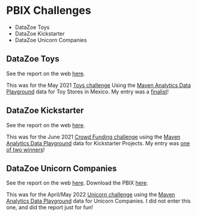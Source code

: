 # PBIX Challenges

- DataZoe Toys
- DataZoe Kickstarter
- DataZoe Unicorn Companies

## DataZoe Toys

See the report on the web [here](https://app.powerbi.com/view?r=eyJrIjoiZWIxNjIzY2UtOWZiYi00NjczLWFlNTMtZGE0MDY5NGRlOWQ2IiwidCI6IjkyOWVlMzI0LTk3YzQtNDk1YS04MjM5LTZhZDg3NDk0MGVlYyIsImMiOjN9).

This was for the May 2021 [Toys challenge](https://www.mavenanalytics.io/blog/maven-toys-challenge) Using the [Maven Analytics Data Playground](https://www.mavenanalytics.io/data-playground) data for Toy Stores in Mexico. My entry was a [finalist](https://www.linkedin.com/posts/csdutton_maven-toys-challenge-winners-activity-6805536789206462464-fC5a?utm_source=linkedin_share&utm_medium=member_desktop_web)!


## DataZoe Kickstarter

See the report on the web [here](https://www.datazoepowerbi.com/_files/ugd/991134_1b2a1bdabfdc4854aa2203ee23b99eb8.pdf).

This was for the June 2021 [Crowd Funding challenge](https://www.mavenanalytics.io/blog/maven-crowdfunding-challenge) using the [Maven Analytics Data Playground](https://www.mavenanalytics.io/data-playground) data for Kickstarter Projects. My entry was [one of two winners](https://www.linkedin.com/posts/csdutton_maven-crowdfunding-challenge-winners-activity-6820704167263260673-5gvt?utm_source=linkedin_share&utm_medium=member_desktop_web)! 


## DataZoe Unicorn Companies

See the report on the web [here](https://app.powerbi.com/view?r=eyJrIjoiMGNlNjA2NjktNTIyYy00MDllLWI0NDItNGRkNDAxODkyYjU0IiwidCI6IjkyOWVlMzI0LTk3YzQtNDk1YS04MjM5LTZhZDg3NDk0MGVlYyIsImMiOjN9).
Download the PBIX [here](https://github.com/DataZoe/PBIX-Challenges/blob/main/DataZoe%20Unicorn%20Companies.pbix).

This was for the April/May 2022 [Unicorn challenge](https://www.mavenanalytics.io/blog/maven-unicorn-challenge) using the [Maven Analytics Data Playground](https://www.mavenanalytics.io/data-playground) data for Unicorn Companies. I did not enter this one, and did the report just for fun!
